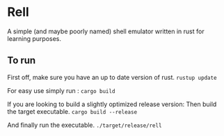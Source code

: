 # Rell

A simple (and maybe poorly named) shell emulator written in rust for learning purposes.

## To run
First off, make sure you have an up to date version of rust.
`rustup update`

For easy use simply run :
`cargo build`

If you are looking to build a slightly optimized release version:
Then build the target executable.
`cargo build --release`

And finally run the executable.
`./target/release/rell`
